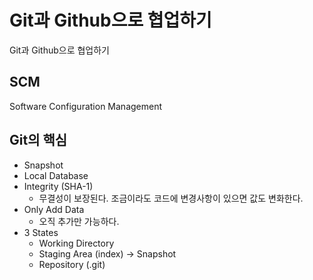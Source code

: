 # Git과 Github으로 협업하기

Git과 Github으로 협업하기

## SCM

Software Configuration Management

## Git의 핵심

* Snapshot
* Local Database
* Integrity (SHA-1)
  - 무결성이 보장된다. 조금이라도 코드에 변경사항이 있으면 값도 변화한다.
* Only Add Data
  - 오직 추가만 가능하다.
* 3 States
  * Working Directory
  * Staging Area (index) -> Snapshot
  * Repository (.git)
